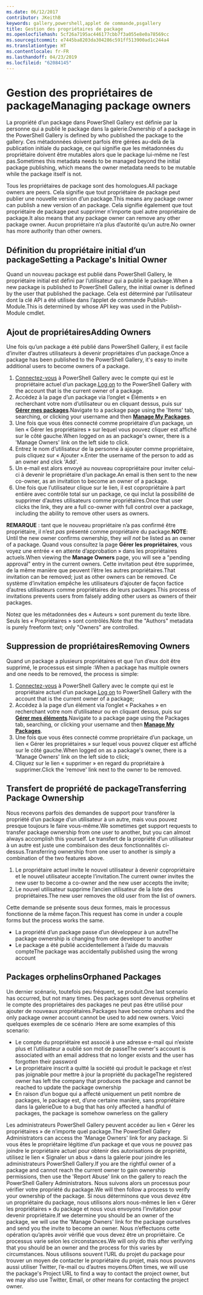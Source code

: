 ```yaml
---
ms.date: 06/12/2017
contributor: JKeithB
keywords: gallery,powershell,applet de commande,psgallery
title: Gestion des propriétaires de package
ms.openlocfilehash: 5cf26a7195ac446177cbb7f3a055e8e0a78569cc
ms.sourcegitcommit: e7445ba8203da304286c591ff513900ad1c244a4
ms.translationtype: HT
ms.contentlocale: fr-FR
ms.lasthandoff: 04/23/2019
ms.locfileid: "62084145"
---
```

# <a name="managing-package-owners"></a><span data-ttu-id="b1d8e-103">Gestion des propriétaires de package</span><span class="sxs-lookup"><span data-stu-id="b1d8e-103">Managing package owners</span></span>

<span data-ttu-id="b1d8e-104">La propriété d’un package dans PowerShell Gallery est définie par la personne qui a publié le package dans la galerie.</span><span class="sxs-lookup"><span data-stu-id="b1d8e-104">Ownership of a package in the PowerShell Gallery is defined by who published the package to the gallery.</span></span>
<span data-ttu-id="b1d8e-105">Ces métadonnées doivent parfois être gérées au-delà de la publication initiale du package, ce qui signifie que les métadonnées du propriétaire doivent être mutables alors que le package lui-même ne l’est pas.</span><span class="sxs-lookup"><span data-stu-id="b1d8e-105">Sometimes this metadata needs to be managed beyond the initial package publishing, which means the owner metadata needs to be mutable while the package itself is not.</span></span>

<span data-ttu-id="b1d8e-106">Tous les propriétaires de package sont des homologues.</span><span class="sxs-lookup"><span data-stu-id="b1d8e-106">All package owners are peers.</span></span>
<span data-ttu-id="b1d8e-107">Cela signifie que tout propriétaire de package peut publier une nouvelle version d’un package.</span><span class="sxs-lookup"><span data-stu-id="b1d8e-107">This means any package owner can publish a new version of an package.</span></span> <span data-ttu-id="b1d8e-108">Cela signifie également que tout propriétaire de package peut supprimer n’importe quel autre propriétaire de package.</span><span class="sxs-lookup"><span data-stu-id="b1d8e-108">It also means that any package owner can remove any other package owner.</span></span>
<span data-ttu-id="b1d8e-109">Aucun propriétaire n’a plus d’autorité qu’un autre.</span><span class="sxs-lookup"><span data-stu-id="b1d8e-109">No owner has more authority than other owners.</span></span>

## <a name="setting-a-packages-initial-owner"></a><span data-ttu-id="b1d8e-110">Définition du propriétaire initial d’un package</span><span class="sxs-lookup"><span data-stu-id="b1d8e-110">Setting a Package's Initial Owner</span></span>

<span data-ttu-id="b1d8e-111">Quand un nouveau package est publié dans PowerShell Gallery, le propriétaire initial est défini par l’utilisateur qui a publié le package.</span><span class="sxs-lookup"><span data-stu-id="b1d8e-111">When a new package is published to PowerShell Gallery, the initial owner is defined by the user that published the package.</span></span> <span data-ttu-id="b1d8e-112">Cela est déterminé par l’utilisateur dont la clé API a été utilisée dans l’applet de commande Publish-Module.</span><span class="sxs-lookup"><span data-stu-id="b1d8e-112">This is determined by whose API key was used in the Publish-Module cmdlet.</span></span>

## <a name="adding-owners"></a><span data-ttu-id="b1d8e-113">Ajout de propriétaires</span><span class="sxs-lookup"><span data-stu-id="b1d8e-113">Adding Owners</span></span>

<span data-ttu-id="b1d8e-114">Une fois qu’un package a été publié dans PowerShell Gallery, il est facile d’inviter d’autres utilisateurs à devenir propriétaires d’un package.</span><span class="sxs-lookup"><span data-stu-id="b1d8e-114">Once a package has been published to the PowerShell Gallery, it's easy to invite additional users to become owners of a package.</span></span>

1. <span data-ttu-id="b1d8e-115">[Connectez-vous](https://powershellgallery.com/users/account/LogOn) à PowerShell Gallery avec le compte qui est le propriétaire actuel d’un package.</span><span class="sxs-lookup"><span data-stu-id="b1d8e-115">[Log on](https://powershellgallery.com/users/account/LogOn) to the PowerShell Gallery with the account that is the current owner of a package.</span></span>
2. <span data-ttu-id="b1d8e-116">Accédez à la page d’un package via l’onglet « Éléments » en recherchant votre nom d’utilisateur ou en cliquant dessus, puis sur [**Gérer mes packages**](https://www.powershellgallery.com/account/Packages).</span><span class="sxs-lookup"><span data-stu-id="b1d8e-116">Navigate to a package page using the 'Items' tab, searching, or clicking your username and then [**Manage My Packages**](https://www.powershellgallery.com/account/Packages).</span></span>
3. <span data-ttu-id="b1d8e-117">Une fois que vous êtes connecté comme propriétaire d’un package, un lien « Gérer les propriétaires » sur lequel vous pouvez cliquer est affiché sur le côté gauche.</span><span class="sxs-lookup"><span data-stu-id="b1d8e-117">When logged on as an package's owner, there is a 'Manage Owners' link on the left side to click.</span></span>
4. <span data-ttu-id="b1d8e-118">Entrez le nom d’utilisateur de la personne à ajouter comme propriétaire, puis cliquez sur « Ajouter ».</span><span class="sxs-lookup"><span data-stu-id="b1d8e-118">Enter the username of the person to add as an owner and click 'Add'.</span></span>
5. <span data-ttu-id="b1d8e-119">Un e-mail est alors envoyé au nouveau copropriétaire pour inviter celui-ci à devenir le propriétaire d’un package.</span><span class="sxs-lookup"><span data-stu-id="b1d8e-119">An email is then sent to the new co-owner, as an invitation to become an owner of a package.</span></span>
6. <span data-ttu-id="b1d8e-120">Une fois que l’utilisateur clique sur le lien, il est copropriétaire à part entière avec contrôle total sur un package, ce qui inclut la possibilité de supprimer d’autres utilisateurs comme propriétaires.</span><span class="sxs-lookup"><span data-stu-id="b1d8e-120">Once that user clicks the link, they are a full co-owner with full control over a package, including the ability to remove other users as owners.</span></span>

<span data-ttu-id="b1d8e-121">**REMARQUE** : tant que le nouveau propriétaire n’a pas confirmé être propriétaire, il n’est *pas* présenté comme propriétaire du package.</span><span class="sxs-lookup"><span data-stu-id="b1d8e-121">**NOTE**: Until the new owner confirms ownership, they *will not* be listed as an owner of a package.</span></span>
<span data-ttu-id="b1d8e-122">Quand vous consultez la page **Gérer les propriétaires**, vous voyez une entrée « en attente d’approbation » dans les propriétaires actuels.</span><span class="sxs-lookup"><span data-stu-id="b1d8e-122">When viewing the **Manage Owners** page, you will see a "pending approval" entry in the current owners.</span></span>
<span data-ttu-id="b1d8e-123">Cette invitation peut être supprimée, de la même manière que peuvent l’être les autres propriétaires.</span><span class="sxs-lookup"><span data-stu-id="b1d8e-123">That invitation can be removed; just as other owners can be removed.</span></span>
<span data-ttu-id="b1d8e-124">Ce système d’invitation empêche les utilisateurs d’ajouter de façon factice d’autres utilisateurs comme propriétaires de leurs packages.</span><span class="sxs-lookup"><span data-stu-id="b1d8e-124">This process of invitations prevents users from falsely adding other users as owners of their packages.</span></span>

<span data-ttu-id="b1d8e-125">Notez que les métadonnées des « Auteurs » sont purement du texte libre. Seuls les « Propriétaires » sont contrôlés.</span><span class="sxs-lookup"><span data-stu-id="b1d8e-125">Note that the "Authors" metadata is purely freeform text; only "Owners" are controlled.</span></span>


## <a name="removing-owners"></a><span data-ttu-id="b1d8e-126">Suppression de propriétaires</span><span class="sxs-lookup"><span data-stu-id="b1d8e-126">Removing Owners</span></span>

<span data-ttu-id="b1d8e-127">Quand un package a plusieurs propriétaires et que l’un d’eux doit être supprimé, le processus est simple :</span><span class="sxs-lookup"><span data-stu-id="b1d8e-127">When a package has multiple owners and one needs to be removed, the process is simple:</span></span>

1. <span data-ttu-id="b1d8e-128">[Connectez-vous](https://powershellgallery.com/users/account/LogOn) à PowerShell Gallery avec le compte qui est le propriétaire actuel d’un package.</span><span class="sxs-lookup"><span data-stu-id="b1d8e-128">[Log on](https://powershellgallery.com/users/account/LogOn) to PowerShell Gallery with the account that is the current owner of a package;</span></span>
2. <span data-ttu-id="b1d8e-129">Accédez à la page d’un élément via l’onglet « Packahes » en recherchant votre nom d’utilisateur ou en cliquant dessus, puis sur [**Gérer mes éléments**](https://www.powershellgallery.com/account/Packages).</span><span class="sxs-lookup"><span data-stu-id="b1d8e-129">Navigate to a package page using the Packages tab, searching, or clicking your username and then [**Manage My Packages**](https://www.powershellgallery.com/account/Packages).</span></span>
3. <span data-ttu-id="b1d8e-130">Une fois que vous êtes connecté comme propriétaire d’un package, un lien « Gérer les propriétaires » sur lequel vous pouvez cliquer est affiché sur le côté gauche.</span><span class="sxs-lookup"><span data-stu-id="b1d8e-130">When logged on as a package's owner, there is a 'Manage Owners' link on the left side to click;</span></span>
4. <span data-ttu-id="b1d8e-131">Cliquez sur le lien « supprimer » en regard du propriétaire à supprimer.</span><span class="sxs-lookup"><span data-stu-id="b1d8e-131">Click the 'remove' link next to the owner to be removed.</span></span>



## <a name="transferring-package-ownership"></a><span data-ttu-id="b1d8e-132">Transfert de propriété de package</span><span class="sxs-lookup"><span data-stu-id="b1d8e-132">Transferring Package Ownership</span></span>

<span data-ttu-id="b1d8e-133">Nous recevons parfois des demandes de support pour transférer la propriété d’un package d’un utilisateur à un autre, mais vous pouvez presque toujours le faire vous-même.</span><span class="sxs-lookup"><span data-stu-id="b1d8e-133">We sometimes get support requests to transfer package ownership from one user to another, but you can almost always accomplish this yourself.</span></span>
<span data-ttu-id="b1d8e-134">Le transfert de la propriété d’un utilisateur à un autre est juste une combinaison des deux fonctionnalités ci-dessus.</span><span class="sxs-lookup"><span data-stu-id="b1d8e-134">Transferring ownership from one user to another is simply a combination of the two features above.</span></span>

1. <span data-ttu-id="b1d8e-135">Le propriétaire actuel invite le nouvel utilisateur à devenir copropriétaire et le nouvel utilisateur accepte l’invitation.</span><span class="sxs-lookup"><span data-stu-id="b1d8e-135">The current owner invites the new user to become a co-owner and the new user accepts the invite;</span></span>
2. <span data-ttu-id="b1d8e-136">Le nouvel utilisateur supprime l’ancien utilisateur de la liste des propriétaires.</span><span class="sxs-lookup"><span data-stu-id="b1d8e-136">The new user removes the old user from the list of owners.</span></span>

<span data-ttu-id="b1d8e-137">Cette demande se présente sous deux formes, mais le processus fonctionne de la même façon.</span><span class="sxs-lookup"><span data-stu-id="b1d8e-137">This request has come in under a couple forms but the process works the same.</span></span>

- <span data-ttu-id="b1d8e-138">La propriété d’un package passe d’un développeur à un autre</span><span class="sxs-lookup"><span data-stu-id="b1d8e-138">The package ownership is changing from one developer to another</span></span>
- <span data-ttu-id="b1d8e-139">Le package a été publié accidentellement à l’aide du mauvais compte</span><span class="sxs-lookup"><span data-stu-id="b1d8e-139">The package was accidentally published using the wrong account</span></span>


## <a name="orphaned-packages"></a><span data-ttu-id="b1d8e-140">Packages orphelins</span><span class="sxs-lookup"><span data-stu-id="b1d8e-140">Orphaned Packages</span></span>

<span data-ttu-id="b1d8e-141">Un dernier scénario, toutefois peu fréquent, se produit.</span><span class="sxs-lookup"><span data-stu-id="b1d8e-141">One last scenario has occurred, but not many times.</span></span>
<span data-ttu-id="b1d8e-142">Des packages sont devenus orphelins et le compte des propriétaires des packages ne peut pas être utilisé pour ajouter de nouveaux propriétaires.</span><span class="sxs-lookup"><span data-stu-id="b1d8e-142">Packages have become orphans and the only package owner account cannot be used to add new owners.</span></span>
<span data-ttu-id="b1d8e-143">Voici quelques exemples de ce scénario :</span><span class="sxs-lookup"><span data-stu-id="b1d8e-143">Here are some examples of this scenario:</span></span>

- <span data-ttu-id="b1d8e-144">Le compte du propriétaire est associé à une adresse e-mail qui n’existe plus et l’utilisateur a oublié son mot de passe</span><span class="sxs-lookup"><span data-stu-id="b1d8e-144">The owner's account is associated with an email address that no longer exists and the user has forgotten their password</span></span>
- <span data-ttu-id="b1d8e-145">Le propriétaire inscrit a quitté la société qui produit le package et n’est pas joignable pour mettre à jour la propriété du package</span><span class="sxs-lookup"><span data-stu-id="b1d8e-145">The registered owner has left the company that produces the package and cannot be reached to update the package ownership</span></span>
- <span data-ttu-id="b1d8e-146">En raison d’un bogue qui a affecté uniquement un petit nombre de packages, le package est, d’une certaine manière, sans propriétaire dans la galerie</span><span class="sxs-lookup"><span data-stu-id="b1d8e-146">Due to a bug that has only affected a handful of packages, the package is somehow ownerless on the gallery</span></span>

<span data-ttu-id="b1d8e-147">Les administrateurs PowerShell Gallery peuvent accéder au lien « Gérer les propriétaires » de n’importe quel package.</span><span class="sxs-lookup"><span data-stu-id="b1d8e-147">The PowerShell Gallery Administrators can access the 'Manage Owners' link for any package.</span></span>
<span data-ttu-id="b1d8e-148">Si vous êtes le propriétaire légitime d’un package et que vous ne pouvez pas joindre le propriétaire actuel pour obtenir des autorisations de propriété, utilisez le lien « Signaler un abus » dans la galerie pour joindre les administrateurs PowerShell Gallery.</span><span class="sxs-lookup"><span data-stu-id="b1d8e-148">If you are the rightful owner of a package and cannot reach the current owner to gain ownership permissions, then use the 'Report Abuse' link on the gallery to reach the PowerShell Gallery Administrators.</span></span>
<span data-ttu-id="b1d8e-149">Nous suivons alors un processus pour vérifier votre propriété du package.</span><span class="sxs-lookup"><span data-stu-id="b1d8e-149">We will then follow a process to verify your ownership of the package.</span></span>
<span data-ttu-id="b1d8e-150">Si nous déterminons que vous devez être un propriétaire du package, nous utilisons alors nous-mêmes le lien « Gérer les propriétaires » du package et nous vous envoyons l’invitation pour devenir propriétaire.</span><span class="sxs-lookup"><span data-stu-id="b1d8e-150">If we determine you should be an owner of the package, we will use the 'Manage Owners' link for the package ourselves and send you the invite to become an owner.</span></span>
<span data-ttu-id="b1d8e-151">Nous n’effectuons cette opération qu’après avoir vérifié que vous devez être un propriétaire. Ce processus varie selon les circonstances.</span><span class="sxs-lookup"><span data-stu-id="b1d8e-151">We will only do this after verifying that you should be an owner and the process for this varies by circumstances.</span></span>
<span data-ttu-id="b1d8e-152">Nous utilisons souvent l’URL du projet du package pour trouver un moyen de contacter le propriétaire du projet, mais nous pouvons aussi utiliser Twitter, l’e-mail ou d’autres moyens.</span><span class="sxs-lookup"><span data-stu-id="b1d8e-152">Often times, we will use the package's Project URL to find a way to contact the project owner, but we may also use Twitter, Email, or other means for contacting the project owner.</span></span>
